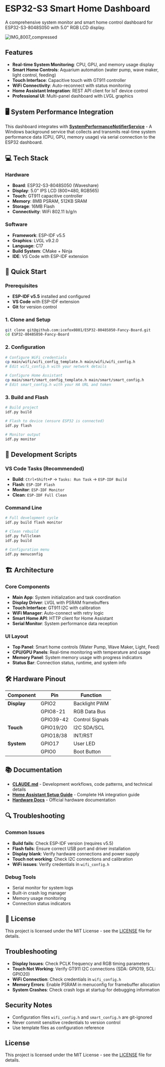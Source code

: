 # ESP32-S3 Smart Home Dashboard

A comprehensive system monitor and smart home control dashboard for ESP32-S3-8048S050 with 5.0" RGB LCD display.

![IMG_8007_compressed](https://github.com/user-attachments/assets/8db2c69f-94ac-45ce-9d49-30eb6b1fe09f)

## Features

- **Real-time System Monitoring**: CPU, GPU, and memory usage display
- **Smart Home Controls**: Aquarium automation (water pump, wave maker, light control, feeding)
- **Touch Interface**: Capacitive touch with GT911 controller
- **WiFi Connectivity**: Auto-reconnect with status monitoring
- **Home Assistant Integration**: REST API client for IoT device control
- **Professional UI**: Multi-panel dashboard with LVGL graphics

## 🖥️ System Performance Integration

This dashboard integrates with **[SystemPerformanceNotifierService](https://github.com/icefox0801/SystemPerformanceNotifierService)** - A Windows background service that collects and transmits real-time system performance data (CPU, GPU, memory usage) via serial connection to the ESP32 dashboard.

## 💻 Tech Stack

### Hardware
- **Board**: ESP32-S3-8048S050 (Waveshare)
- **Display**: 5.0" IPS LCD (800×480, RGB565)
- **Touch**: GT911 capacitive controller
- **Memory**: 8MB PSRAM, 512KB SRAM
- **Storage**: 16MB Flash
- **Connectivity**: WiFi 802.11 b/g/n

### Software
- **Framework**: ESP-IDF v5.5
- **Graphics**: LVGL v9.2.0
- **Language**: C17
- **Build System**: CMake + Ninja
- **IDE**: VS Code with ESP-IDF extension

## 🚀 Quick Start

### Prerequisites
- **ESP-IDF v5.5** installed and configured
- **VS Code** with ESP-IDF extension
- **Git** for version control

### 1. Clone and Setup
```bash
git clone git@github.com:icefox0801/ESP32-8048S050-Fancy-Board.git
cd ESP32-8048S050-Fancy-Board
```

### 2. Configuration
```bash
# Configure WiFi credentials
cp main/wifi/wifi_config_template.h main/wifi/wifi_config.h
# Edit wifi_config.h with your network details

# Configure Home Assistant
cp main/smart/smart_config_template.h main/smart/smart_config.h
# Edit smart_config.h with your HA URL and token
```

### 3. Build and Flash
```bash
# Build project
idf.py build

# Flash to device (ensure ESP32 is connected)
idf.py flash

# Monitor output
idf.py monitor
```

## 🔧 Development Scripts

### VS Code Tasks (Recommended)
- **Build**: `Ctrl+Shift+P` → `Tasks: Run Task` → `ESP-IDF Build`
- **Flash**: `ESP-IDF Flash`
- **Monitor**: `ESP-IDF Monitor`
- **Clean**: `ESP-IDF Full Clean`

### Command Line
```bash
# Full development cycle
idf.py build flash monitor

# Clean rebuild
idf.py fullclean
idf.py build

# Configuration menu
idf.py menuconfig
```

## 🏗️ Architecture

### Core Components
- **Main App**: System initialization and task coordination
- **Display Driver**: LVGL with PSRAM framebuffers
- **Touch Interface**: GT911 I2C with calibration
- **WiFi Manager**: Auto-connect with retry logic
- **Smart Home API**: HTTP client for Home Assistant
- **Serial Monitor**: System performance data reception

### UI Layout
- **Top Panel**: Smart home controls (Water Pump, Wave Maker, Light, Feed)
- **CPU/GPU Panels**: Real-time monitoring with temperature and usage
- **Memory Panel**: System memory usage with progress indicators
- **Status Bar**: Connection status, runtime, and system info

## 🛠️ Hardware Pinout

| Component | Pin | Function |
|-----------|-----|----------|
| **Display** | GPIO2 | Backlight PWM |
| | GPIO8-21 | RGB Data Bus |
| | GPIO39-42 | Control Signals |
| **Touch** | GPIO19/20 | I2C SDA/SCL |
| | GPIO18/38 | INT/RST |
| **System** | GPIO17 | User LED |
| | GPIO0 | Boot Button |

## 📚 Documentation

- **[CLAUDE.md](CLAUDE.md)** - Development workflows, code patterns, and technical details
- **[Home Assistant Setup Guide](docs/ha-setup.md)** - Complete HA integration guide
- **[Hardware Docs](5.0inch_ESP32-8048S050/)** - Official hardware documentation

## 🔍 Troubleshooting

### Common Issues
- **Build fails**: Check ESP-IDF version (requires v5.5)
- **Flash fails**: Ensure correct USB port and driver installation
- **Display blank**: Verify hardware connections and power supply
- **Touch not working**: Check I2C connections and calibration
- **WiFi issues**: Verify credentials in `wifi_config.h`

### Debug Tools
- Serial monitor for system logs
- Built-in crash log manager
- Memory usage monitoring
- Connection status indicators

## 📄 License

This project is licensed under the MIT License - see the [LICENSE](LICENSE) file for details.

## Troubleshooting

- **Display Issues**: Check PCLK frequency and RGB timing parameters
- **Touch Not Working**: Verify GT911 I2C connections (SDA: GPIO19, SCL: GPIO20)
- **WiFi Connection**: Check credentials in `wifi_config.h`
- **Memory Errors**: Enable PSRAM in menuconfig for framebuffer allocation
- **System Crashes**: Check crash logs at startup for debugging information

## Security Notes

- Configuration files `wifi_config.h` and `smart_config.h` are git-ignored
- Never commit sensitive credentials to version control
- Use template files as configuration reference

## License

This project is licensed under the MIT License - see the [LICENSE](LICENSE) file for details.
